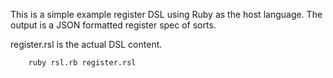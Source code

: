 This is a simple example register DSL using Ruby as the host language. The output is a JSON formatted register spec of sorts.

register.rsl is the actual DSL content.

```
    ruby rsl.rb register.rsl
```

